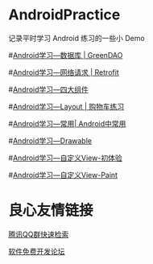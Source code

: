 # AndroidPractice

记录平时学习 Android 练习的一些小 Demo

#[Android学习—数据库 | GreenDAO](DataBase)

#[Android学习—网络请求 | Retrofit](Net)

#[Android学习—四大组件](Component)

#[Android学习—Layout | 购物车练习](Layout)

#[Android学习—常用| Android中常用](Common)

#[Android学习—Drawable](Drawable)

#[Android学习—自定义View-初体验](CustomViewTest)

#[Android学习—自定义View-Paint](CustomView_Paint)



 # 良心友情链接

[腾讯QQ群快速检索](http://u.720life.cn/s/8cf73f7c)

[软件免费开发论坛](http://u.720life.cn/s/bbb01dc0)
